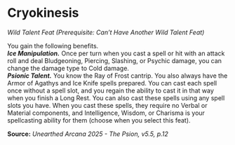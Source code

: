 # Cryokinesis
*Wild Talent Feat (Prerequisite: Can’t Have Another Wild Talent Feat)*

You gain the following benefits.  
***Ice Manipulation.*** Once per turn when you cast a spell or hit with an attack roll and deal Bludgeoning, Piercing, Slashing, or Psychic damage, you can change the damage type to Cold damage.  
***Psionic Talent.*** You know the Ray of Frost cantrip. You also always have the Armor of Agathys and Ice Knife spells prepared. You can cast each spell once without a spell slot, and you regain the ability to cast it in that way when you finish a Long Rest. You can also cast these spells using any spell slots you have. When you cast these spells, they require no Verbal or Material components, and Intelligence, Wisdom, or Charisma is your spellcasting ability for them (choose when you select this feat).

**Source:** *Unearthed Arcana 2025 - The Psion, v5.5, p.12*
